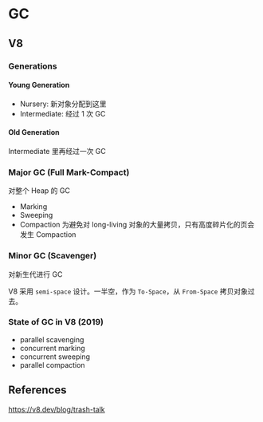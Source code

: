 # GC

## V8

### Generations

#### Young Generation

- Nursery: 新对象分配到这里
- Intermediate: 经过 1 次 GC

#### Old Generation

Intermediate 里再经过一次 GC

### Major GC (Full Mark-Compact)

对整个 Heap 的 GC

- Marking
- Sweeping
- Compaction 为避免对 long-living 对象的大量拷贝，只有高度碎片化的页会发生 Compaction

### Minor GC (Scavenger)

对新生代进行 GC

V8 采用 `semi-space` 设计。一半空，作为 `To-Space`，从 `From-Space` 拷贝对象过去。

### State of GC in V8 (2019)

- parallel scavenging
- concurrent marking
- concurrent sweeping
- parallel compaction

## References

https://v8.dev/blog/trash-talk
